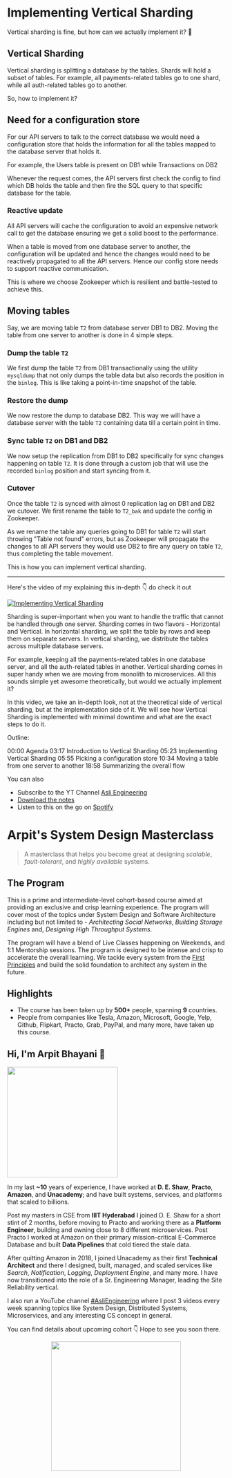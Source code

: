 Implementing Vertical Sharding
===


Vertical sharding is fine, but how can we actually implement it? 🤔

## Vertical Sharding

Vertical sharding is splitting a database by the tables. Shards will hold a subset of tables. For example, all payments-related tables go to one shard, while all auth-related tables go to another.

So, how to implement it?

## Need for a configuration store

For our API servers to talk to the correct database we would need a configuration store that holds the information for all the tables mapped to the database server that holds it.

For example, the Users table is present on DB1 while Transactions on DB2

Whenever the request comes, the API servers first check the config to find which DB holds the table and then fire the SQL query to that specific database for the table.

### Reactive update

All API servers will cache the configuration to avoid an expensive network call to get the database ensuring we get a solid boost to the performance.

When a table is moved from one database server to another, the configuration will be updated and hence the changes would need to be reactively propagated to all the API servers. Hence our config store needs to support reactive communication.

This is where we choose Zookeeper which is resilient and battle-tested to achieve this.

## Moving tables

Say, we are moving table `T2` from database server DB1 to DB2. Moving the table from one server to another is done in 4 simple steps.

### Dump the table `T2`

We first dump the table `T2` from DB1 transactionally using the utility `mysqldump` that not only dumps the table data but also records the position in the `binlog`. This is like taking a point-in-time snapshot of the table.

### Restore the dump

We now restore the dump to database DB2. This way we will have a database server with the table `T2` containing data till a certain point in time.

### Sync table `T2` on DB1 and DB2

We now setup the replication from DB1 to DB2 specifically for sync changes happening on table `T2`. It is done through a custom job that will use the recorded `binlog` position and start syncing from it.

### Cutover

Once the table `T2` is synced with almost 0 replication lag on DB1 and DB2 we cutover. We first rename the table to `T2_bak` and update the config in Zookeeper.

As we rename the table any queries going to DB1 for table `T2` will start throwing "Table not found" errors, but as Zookeeper will propagate the changes to all API servers they would use DB2 to fire any query on table `T2`, thus completing the table movement.

This is how you can implement vertical sharding.
<hr />


<p>Here's the video of my explaining this in-depth 👇‍ do check it out</p>

[![Implementing Vertical Sharding](https://i.ytimg.com/vi/9iAJjtvBwyI/mqdefault.jpg)](https://www.youtube.com/watch?v=9iAJjtvBwyI)

Sharding is super-important when you want to handle the traffic that cannot be handled through one server. Sharding comes in two flavors - Horizontal and Vertical. In horizontal sharding, we split the table by rows and keep them on separate servers. In vertical sharding, we distribute the tables across multiple database servers.

For example, keeping all the payments-related tables in one database server, and all the auth-related tables in another. Vertical sharding comes in super handy when we are moving from monolith to microservices. All this sounds simple yet awesome theoretically, but would we actually implement it?

In this video, we take an in-depth look, not at the theoretical side of vertical sharding, but at the implementation side of it. We will see how Vertical Sharding is implemented with minimal downtime and what are the exact steps to do it.

Outline:

00:00 Agenda
03:17 Introduction to Vertical Sharding
05:23 Implementing Vertical Sharding
05:55 Picking a configuration store
10:34 Moving a table from one server to another
18:58 Summarizing the overall flow

You can also
 - Subscribe to the YT Channel [Asli Engineering](https://youtube.com/c/ArpitBhayani)
 - [Download the notes](https://drive.google.com/file/d/1AxijzqfIksP_QOKc9eKhuXba7apUugCT/view?usp=sharing)
 - Listen to this on the go on [Spotify](https://open.spotify.com/show/7qMoamm2iZQrsPVm6IQLoD)

# Arpit's System Design Masterclass

> A masterclass that helps you become great at designing _scalable_, _fault-tolerant_, and _highly available_ systems.

## The Program

This is a prime and intermediate-level cohort-based course aimed at providing an exclusive and crisp learning experience. The program will cover most of the topics under System Design and Software Architecture including but not limited to - _Architecting Social Networks_, _Building Storage Engines_ and, _Designing High Throughput Systems_.

The program will have a blend of Live Classes happening on Weekends, and 1:1 Mentorship sessions. The program is designed to be intense and crisp to accelerate the overall learning. We tackle every system from the [First Principles](https://en.wikipedia.org/wiki/First_principle) and build the solid foundation to architect any system in the future.


## Highlights

 - The course has been taken up by __500+__ people, spanning __9__ countries.
 - People from companies like Tesla, Amazon, Microsoft, Google, Yelp, Github, Flipkart, Practo, Grab, PayPal, and many more, have taken up this course.


## Hi, I'm Arpit Bhayani 👋

<img width="256px" src="https://arpitbhayani.me/static/img/arpit.jpg" />

In my last **~10** years of experience, I have worked at **D. E. Shaw**, **Practo**, **Amazon**, and **Unacademy**; and have built systems, services, and platforms that scaled to billions.

Post my masters in CSE from **IIIT Hyderabad** I joined D. E. Shaw for a short stint of 2 months, before moving to Practo and working there as a **Platform Engineer**, building and owning close to 8 different microservices. Post Practo I worked at Amazon on their primary mission-critical E-Commerce Database and built **Data Pipelines** that cold tiered the stale data.

After quitting Amazon in 2018, I joined Unacademy as their first **Technical Architect** and there I designed, built, managed, and scaled services like _Search_, _Notification_, _Logging_, _Deployment Engine_, and many more. I have now transitioned into the role of a Sr. Engineering Manager, leading the Site Reliability vertical.

I also run a YouTube channel [#AsliEngineering](https://www.youtube.com/c/ArpitBhayani) where I post 3 videos every week spanning topics like System Design, Distributed Systems, Microservices, and any interesting CS concept in general.

You can find details about upcoming cohort 👇‍ Hope to see you soon there.

<center>
<a target="_blank" href="https://arpitbhayani.me/masterclass">
<img src="https://user-images.githubusercontent.com/4745789/137859181-d4499cf4-ce65-4466-8b88-a078ece0f081.PNG" width="300px" />
</a>
</center>